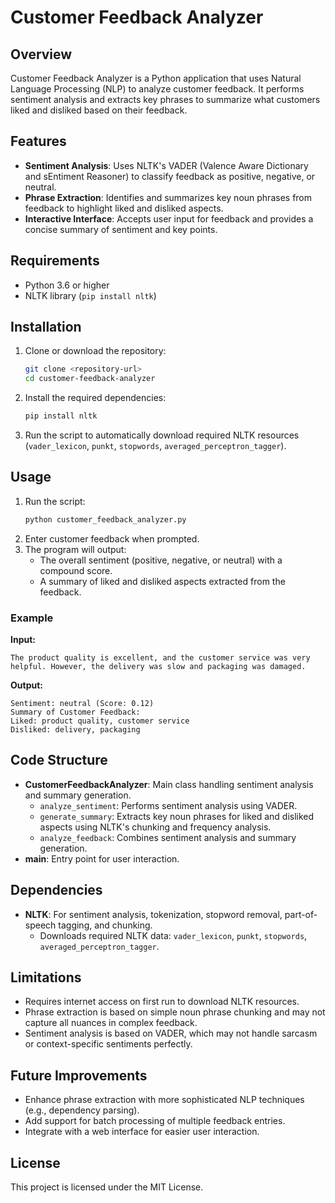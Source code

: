 # Customer Feedback Analyzer

## Overview
Customer Feedback Analyzer is a Python application that uses Natural Language Processing (NLP) to analyze customer feedback. It performs sentiment analysis and extracts key phrases to summarize what customers liked and disliked based on their feedback.

## Features
- **Sentiment Analysis**: Uses NLTK's VADER (Valence Aware Dictionary and sEntiment Reasoner) to classify feedback as positive, negative, or neutral.
- **Phrase Extraction**: Identifies and summarizes key noun phrases from feedback to highlight liked and disliked aspects.
- **Interactive Interface**: Accepts user input for feedback and provides a concise summary of sentiment and key points.

## Requirements
- Python 3.6 or higher
- NLTK library (`pip install nltk`)

## Installation
1. Clone or download the repository:
   ```bash
   git clone <repository-url>
   cd customer-feedback-analyzer
   ```
2. Install the required dependencies:
   ```bash
   pip install nltk
   ```
3. Run the script to automatically download required NLTK resources (`vader_lexicon`, `punkt`, `stopwords`, `averaged_perceptron_tagger`).

## Usage
1. Run the script:
   ```bash
   python customer_feedback_analyzer.py
   ```
2. Enter customer feedback when prompted.
3. The program will output:
   - The overall sentiment (positive, negative, or neutral) with a compound score.
   - A summary of liked and disliked aspects extracted from the feedback.

### Example
**Input:**
```
The product quality is excellent, and the customer service was very helpful. However, the delivery was slow and packaging was damaged.
```

**Output:**
```
Sentiment: neutral (Score: 0.12)
Summary of Customer Feedback:
Liked: product quality, customer service
Disliked: delivery, packaging
```

## Code Structure
- **CustomerFeedbackAnalyzer**: Main class handling sentiment analysis and summary generation.
  - `analyze_sentiment`: Performs sentiment analysis using VADER.
  - `generate_summary`: Extracts key noun phrases for liked and disliked aspects using NLTK's chunking and frequency analysis.
  - `analyze_feedback`: Combines sentiment analysis and summary generation.
- **main**: Entry point for user interaction.

## Dependencies
- **NLTK**: For sentiment analysis, tokenization, stopword removal, part-of-speech tagging, and chunking.
  - Downloads required NLTK data: `vader_lexicon`, `punkt`, `stopwords`, `averaged_perceptron_tagger`.

## Limitations
- Requires internet access on first run to download NLTK resources.
- Phrase extraction is based on simple noun phrase chunking and may not capture all nuances in complex feedback.
- Sentiment analysis is based on VADER, which may not handle sarcasm or context-specific sentiments perfectly.

## Future Improvements
- Enhance phrase extraction with more sophisticated NLP techniques (e.g., dependency parsing).
- Add support for batch processing of multiple feedback entries.
- Integrate with a web interface for easier user interaction.

## License
This project is licensed under the MIT License.
